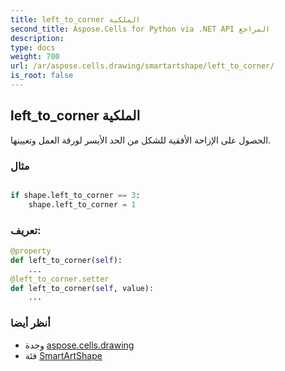 ```yaml
---
title: left_to_corner الملكية
second_title: Aspose.Cells for Python via .NET API المراجع
description:
type: docs
weight: 700
url: /ar/aspose.cells.drawing/smartartshape/left_to_corner/
is_root: false
---
```

##  left_to_corner الملكية

الحصول على الإزاحة الأفقية للشكل من الحد الأيسر لورقة العمل وتعيينها.

###  مثال

```python

if shape.left_to_corner == 3:
    shape.left_to_corner = 1

```
###  تعريف:
```python
@property
def left_to_corner(self):
    ...
@left_to_corner.setter
def left_to_corner(self, value):
    ...
```

###  أنظر أيضا
* وحدة [aspose.cells.drawing](../../)
* فئة [SmartArtShape](/cells/python-net/ar/aspose.cells.drawing/smartartshape)
